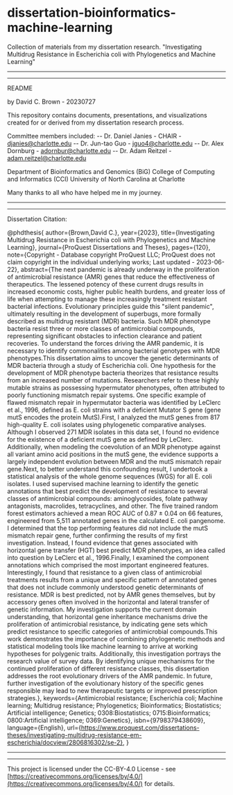 # dissertation-bioinformatics-machine-learning
Collection of materials from my dissertation research. "Investigating Multidrug Resistance in Escherichia coli with Phylogenetics and Machine Learning"

-----
-----

README

by David C. Brown - 20230727

This repository contains documents, presentations, and visualizations created for or derived from my dissertation research process.

Committee members included:
  -- Dr. Daniel Janies - CHAIR - djanies@charlotte.edu
  -- Dr. Jun-tao Guo           - jguo4@charlotte.edu
  -- Dr. Alex Dornburg         - adornbur@charlotte.edu
  -- Dr. Adam Reitzel          - adam.reitzel@charlotte.edu

Department of Bioinformatics and Genomics (BiG)
College of Computing and Informatics (CCI)
University of North Carolina at Charlotte

Many thanks to all who have helped me in my journey.

-----
-----

Dissertation Citation:

@phdthesis{
author={Brown,David C.},
year={2023},
title={Investigating Multidrug Resistance in Escherichia coli with Phylogenetics and Machine Learning},
journal={ProQuest Dissertations and Theses},
pages={120},
note={Copyright - Database copyright ProQuest LLC; ProQuest does not claim copyright in the individual underlying works; Last updated - 2023-06-22},
abstract={The next pandemic is already underway in the proliferation of antimicrobial resistance (AMR) genes that reduce the effectiveness of therapeutics. The lessened potency of these current drugs results in increased economic costs, higher public health burdens, and greater loss of life when attempting to manage these increasingly treatment resistant bacterial infections. Evolutionary principles guide this "silent pandemic", ultimately resulting in the development of superbugs, more formally described as multidrug resistant (MDR) bacteria. Such MDR phenotype bacteria resist three or more classes of antimicrobial compounds, representing significant obstacles to infection clearance and patient recoveries. To understand the forces driving the AMR pandemic, it is necessary to identify commonalities among bacterial genotypes with MDR phenotypes.This dissertation aims to uncover the genetic determinants of MDR bacteria through a study of Escherichia coli. One hypothesis for the development of MDR phenotype bacteria theorizes that resistance results from an increased number of mutations. Researchers refer to these highly mutable strains as possessing hypermutator phenotypes, often attributed to poorly functioning mismatch repair systems. One specific example of flawed mismatch repair in hypermutator bacteria was identified by LeClerc et al., 1996, defined as E. coli strains with a deficient Mutator S gene (gene mutS encodes the protein MutS).First, I analyzed the mutS genes from 817 high-quality E. coli isolates using phylogenetic comparative analyses. Although I observed 271 MDR isolates in this data set, I found no evidence for the existence of a deficient mutS gene as defined by LeClerc. Additionally, when modeling the coevolution of an MDR phenotype against all variant amino acid positions in the mutS gene, the evidence supports a largely independent evolution between MDR and the mutS mismatch repair gene.Next, to better understand this confounding result, I undertook a statistical analysis of the whole genome sequences (WGS) for all E. coli isolates. I used supervised machine learning to identify the genetic annotations that best predict the development of resistance to several classes of antimicrobial compounds: aminoglycosides, folate pathway antagonists, macrolides, tetracyclines, and other. The five trained random forest estimators achieved a mean ROC AUC of 0.87 ± 0.04 on 66 features, engineered from 5,511 annotated genes in the calculated E. coli pangenome. I determined that the top performing features did not include the mutS mismatch repair gene, further confirming the results of my first investigation. Instead, I found evidence that genes associated with horizontal gene transfer (HGT) best predict MDR phenotypes, an idea called into question by LeClerc et al., 1996.Finally, I examined the component annotations which comprised the most important engineered features. Interestingly, I found that resistance to a given class of antimicrobial treatments results from a unique and specific pattern of annotated genes that does not include commonly understood genetic determinants of resistance. MDR is best predicted, not by AMR genes themselves, but by accessory genes often involved in the horizontal and lateral transfer of genetic information. My investigation supports the current domain understanding, that horizontal gene inheritance mechanisms drive the proliferation of antimicrobial resistance, by indicating gene sets which predict resistance to specific categories of antimicrobial compounds.This work demonstrates the importance of combining phylogenetic methods and statistical modeling tools like machine learning to arrive at working hypotheses for polygenic traits. Additionally, this investigation portrays the research value of survey data. By identifying unique mechanisms for the continued proliferation of different resistance classes, this dissertation addresses the root evolutionary drivers of the AMR pandemic. In future, further investigation of the evolutionary history of the specific genes responsible may lead to new therapeutic targets or improved prescription strategies.},
keywords={Antimicrobial resistance; Escherichia coli; Machine learning; Multidrug resistance; Phylogenetics; Bioinformatics; Biostatistics; Artificial intelligence; Genetics; 0308:Biostatistics; 0715:Bioinformatics; 0800:Artificial intelligence; 0369:Genetics},
isbn={9798379438609},
language={English},
url={https://www.proquest.com/dissertations-theses/investigating-multidrug-resistance-em-escherichia/docview/2806816302/se-2},
}

-----
-----

This project is licensed under the CC-BY-4.0 License - see [https://creativecommons.org/licenses/by/4.0/](https://creativecommons.org/licenses/by/4.0/) for details.
